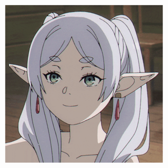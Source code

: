 
<div style="display: flex; justify-content: center;">
    <img src="https://github.com/ZaGYStiLO/GIF/blob/main/smug-frieren.gif" style="width: 100%; max-width: 100vw;" />
</div>
<!--
**ZaGYStiLO/ZaGYStiLO** is a ✨ _special_ ✨ repository because its `README.md` (this file) appears on your GitHub profile.

Here are some ideas to get you started:

- 🔭 I’m currently working on ...
- 🌱 I’m currently learning ...
- 👯 I’m looking to collaborate on ...
- 🤔 I’m looking for help with ...
- 💬 Ask me about ...
- 📫 How to reach me: ...
- 😄 Pronouns: ...
- ⚡ Fun fact: ...
-->
